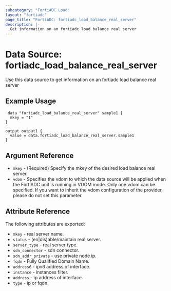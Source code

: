 ```yaml
---
subcategory: "FortiADC Load"
layout: "fortiadc"
page_title: "FortiADC: fortiadc_load_balance_real_server"
description: |-
  Get information on an fortiadc load balance real server
---
```


# Data Source: fortiadc_load_balance_real_server
Use this data source to get information on an fortiadc load balance real server

## Example Usage

```hcl
 data "fortiadc_load_balance_real_server" sample1 {
  mkey = "1"
}

output output1 {
  value = data.fortiadc_load_balance_real_server.sample1
}
```

## Argument Reference
* `mkey` - (Required) Specify the mkey of the desired  load balance real server.
* `vdom` - Specifies the vdom to which the data source will be applied when the FortiADC unit is running in VDOM mode. Only one vdom can be specified. If you want to inherit the vdom configuration of the provider, please do not set this parameter.


## Attribute Reference

The following attributes are exported:

* `mkey` - real server name.
* `status` - (en|dis)able/maintain real server. 
* `server_type` - real server type. 
* `sdn_connector` - sdn connector. 
* `sdn_addr_private` - use private node ip. 
* `fqdn` - Fully Qualified Domain Name. 
* `address6` - ipv6 address of interface. 
* `instance` - instances filter. 
* `address` - ip address of interface. 
* `type` - ip or fqdn. 

